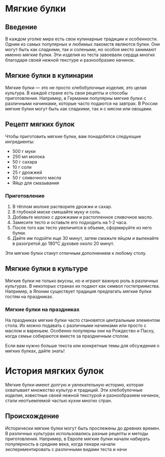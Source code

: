 # Мягкие булки

## Введение

В каждом уголке мира есть свои кулинарные традиции и особенности. Одним из самых популярных и любимых лакомств являются булки. Они могут быть как сладкими, так и солеными, но особое место занимают именно мягкие булки. Эти изделия из теста завоевали сердца многих благодаря своей нежной текстуре и разнообразию начинок.

## Мягкие булки в кулинарии

Мягкие булки — это не просто хлебобулочные изделия, это целая культура. В каждой стране есть свои рецепты и способы приготовления. Например, в Германии популярны мягкие булки с различными начинками, которые часто подаются на завтрак. В России мягкие булки могут быть как сладкими, так и с мясом или овощами.

## Рецепт мягких булок

Чтобы приготовить мягкие булки, вам понадобятся следующие ингредиенты:

- 500 г муки
- 250 мл молока
- 50 г сахара
- 10 г соли
- 25 г дрожжей
- 50 г сливочного масла
- Яйцо для смазывания

### Приготовление

1. В тёплом молоке растворите дрожжи и сахар.
2. В глубокой миске смешайте муку и соль.
3. Добавьте молоко с дрожжами и растопленное сливочное масло.
4. Замесите тесто и оставьте его подходить на 1-2 часа.
5. После того как тесто увеличится в объеме, сформируйте из него булки.
6. Дайте им подойти еще 30 минут, затем смажьте яйцом и выпекайте в разогретой до 180°C духовке около 20 минут.

Эти мягкие булки станут отличным дополнением к любому столу.

## Мягкие булки в культуре

Мягкие булки не только вкусны, но и играют важную роль в различных культурах. В некоторых странах их подают как символ гостеприимства. Например, в Японии существует традиция предлагать мягкие булки гостям на праздниках.

### Мягкие булки на праздниках

На праздниках мягкие булки часто становятся центральным элементом стола. Их можно подавать с различными начинками или просто с маслом и вареньем. Особенно популярны они на Рождество и Пасху, когда семьи собираются вместе за праздничным столом.

Если вам нужно больше текста или конкретные темы для обсуждения о мягких булках, дайте знать!

# История мягких булок

Мягкие булки имеют долгую и увлекательную историю, которая охватывает множество культур и традиций. Эти хлебобулочные изделия, известные своей нежной текстурой и разнообразием начинок, стали неотъемлемой частью кухни многих стран.

## Происхождение

Исторически мягкие булки могут быть прослежены до древних времен. В различных культурах использовались разные рецепты и методы приготовления. Например, в Европе мягкие булки начали набирать популярность в средние века, когда пекари начали экспериментировать с различными видами теста и начи
